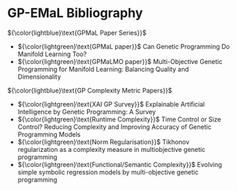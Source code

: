 # GP-EMaL Bibliography

${\color{lightblue}\text{GPMaL Paper Series}}$
- ${\color{lightgreen}\text{GPMaL paper}}$ Can Genetic Programming Do Manifold Learning Too? 
- ${\color{lightgreen}\text{GPMaLMO paper}}$ Multi-Objective Genetic Programming for Manifold Learning: Balancing Quality and Dimensionality

${\color{lightblue}\text{GP Complexity Metric Papers}}$
- ${\color{lightgreen}\text{XAI GP Survey}}$ Explainable Artificial Intelligence by Genetic Programming: A Survey
- ${\color{lightgreen}\text{Runtime Complexity}}$ Time Control or Size Control? Reducing Complexity and Improving Accuracy of Genetic Programming Models
- ${\color{lightgreen}\text{Norm Regularisation}}$ Tikhonov regularization as a complexity measure in multiobjective genetic programming
- ${\color{lightgreen}\text{Functional/Semantic Complexity}}$ Evolving simple symbolic regression models by multi-objective genetic programming

